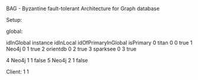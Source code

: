 BAG - Byzantine fault-tolerant Architecture for Graph database


Setup:

global:

idInGlobal  instance  idInLocal idOfPrimaryInGlobal  isPrimary
0           titan       0           0                   true
1           Neo4j       0           1                   true
2           orientdb    0           2                   true
3           sparksee    0           3                   true


4           Neo4j       1           1                   false
5           Neo4j       2           1                   false



Client: 1 1